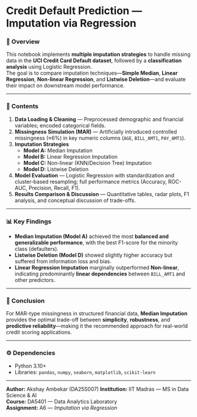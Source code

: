 # Credit Default Prediction — Imputation via Regression

### 📘 Overview
This notebook implements **multiple imputation strategies** to handle missing data in the **UCI Credit Card Default dataset**, followed by a **classification analysis** using Logistic Regression.  
The goal is to compare imputation techniques—**Simple Median**, **Linear Regression**, **Non-linear Regression**, and **Listwise Deletion**—and evaluate their impact on downstream model performance.

---

### 🧩 Contents
1. **Data Loading & Cleaning** — Preprocessed demographic and financial variables; encoded categorical fields.  
2. **Missingness Simulation (MAR)** — Artificially introduced controlled missingness (≈6%) in key numeric columns (`AGE`, `BILL_AMT1`, `PAY_AMT1`).  
3. **Imputation Strategies**  
   - **Model A:** Median Imputation  
   - **Model B:** Linear Regression Imputation  
   - **Model C:** Non-linear (KNN/Decision Tree) Imputation  
   - **Model D:** Listwise Deletion  
4. **Model Evaluation** — Logistic Regression with standardization and cluster-based resampling; full performance metrics (Accuracy, ROC-AUC, Precision, Recall, F1).  
5. **Results Comparison & Discussion** — Quantitative tables, radar plots, F1 analysis, and conceptual discussion of trade-offs.

---

### 📊 Key Findings
- **Median Imputation (Model A)** achieved the most **balanced and generalizable performance**, with the best F1-score for the minority class (defaulters).  
- **Listwise Deletion (Model D)** showed slightly higher accuracy but suffered from information loss and bias.  
- **Linear Regression Imputation** marginally outperformed **Non-linear**, indicating predominantly **linear dependencies** between `BILL_AMT1` and other predictors.

---

### 🧠 Conclusion
For MAR-type missingness in structured financial data, **Median Imputation** provides the optimal trade-off between **simplicity**, **robustness**, and **predictive reliability**—making it the recommended approach for real-world credit scoring applications.

---

### ⚙️ Dependencies
- Python 3.10+  
- Libraries: `pandas`, `numpy`, `seaborn`, `matplotlib`, `scikit-learn`

---

**Author:** Akshay Ambekar (DA25S007)
**Institution:** IIT Madras — MS in Data Science & AI  
**Course:** DA5401 — Data Analytics Laboratory  
**Assignment:** A6 — *Imputation via Regression*
